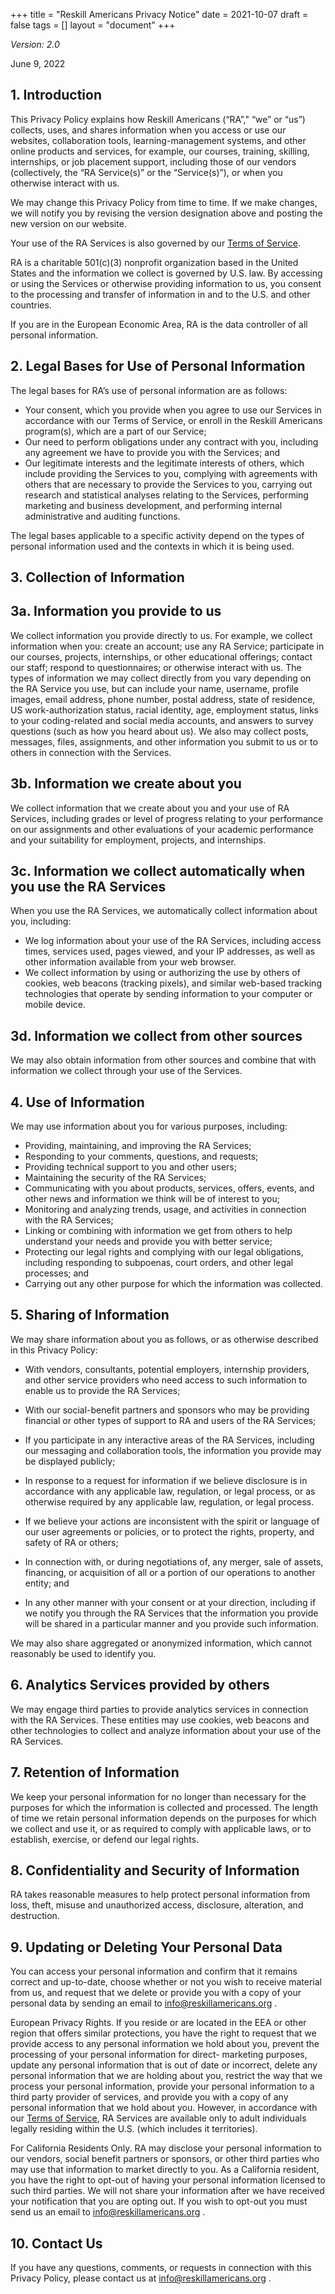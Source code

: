+++
title = "Reskill Americans Privacy Notice"
date = 2021-10-07
draft = false
tags = []
layout = "document"
+++

*Version: 2.0*

June 9, 2022

## 1.  Introduction 

This Privacy Policy explains how Reskill Americans (“RA”," “we” or “us”) collects, uses, and shares information when you access or use our websites, collaboration tools, learning-management systems, and other online products and services, for example, our courses, training, skilling, internships, or job placement support, including those of our vendors  (collectively, the “RA Service(s)” or the “Service(s)”), or when you otherwise interact with us.  

We may change this Privacy Policy from time to time. If we make changes, we will notify you by revising the version designation above and posting the new version on our website.

Your use of the RA Services is also governed by our [Terms of Service](/terms-of-service).

RA is a charitable 501(c)(3) nonprofit organization based in the United States and the information we collect is governed by U.S. law. By accessing or using the Services or otherwise providing information to us, you consent to the processing and transfer of information in and to the U.S. and other countries.   

If you are in the European Economic Area, RA is the data controller of all personal information.  

## 2.  Legal Bases for Use of Personal Information 

The legal bases for RA’s use of personal information are as follows:  

-   Your consent, which you provide when you agree to use our Services in accordance with our Terms of Service, or enroll in the Reskill Americans program(s), which are a part of our Service;  
-   Our need to perform obligations under any contract with you, including any agreement we have to provide you with the Services; and  
-   Our legitimate interests and the legitimate interests of others, which include providing the Services to you, complying with agreements with others that are necessary to provide the Services to you, carrying out research and statistical analyses relating to the Services, performing marketing and business development, and performing internal administrative and auditing functions.  

The legal bases applicable to a specific activity depend on the types of personal information used and the contexts in which it is being used.   

## 3.  Collection of Information 

## 3a.  Information you provide to us 

We collect information you provide directly to us. For example, we collect information when you: create an account; use any RA Service; participate in our courses, projects, internships, or other educational offerings; contact our staff; respond to questionnaires; or otherwise interact with us. The types of information we may collect directly from you vary depending on the RA Service you use, but can include your name, username, profile images, email address, phone number, postal address, state of residence, US work-authorization status, racial identity, age, employment status, links to your coding-related and social media accounts, and answers to survey questions (such as how you heard about us). We also may collect posts, messages, files, assignments, and other information you submit to us or to others in connection with the Services.  

## 3b.  Information we create about you 

We collect information that we create about you and your use of RA Services, including grades or level of progress relating to your performance on our assignments and other evaluations of your academic performance and your suitability for employment, projects, and internships.  

## 3c.  Information we collect automatically when you use the RA Services 

When you use the RA Services, we automatically collect information about you, including:  

-   We log information about your use of the RA Services, including access times, services used, pages viewed, and your IP addresses, as well as other information available from your web browser.  
-   We collect information by using or authorizing the use by others of cookies, web beacons (tracking pixels), and similar web-based tracking technologies that operate by sending information to your computer or mobile device.   

## 3d.  Information we collect from other sources 

We may also obtain information from other sources and combine that with information we collect through your use of the Services.  

## 4.  Use of Information 

We may use information about you for various purposes, including: 

-   Providing, maintaining, and improving the RA Services;  
-   Responding to your comments, questions, and requests;  
-   Providing technical support to you and other users;  
-   Maintaining the security of the RA Services;  
-   Communicating with you about products, services, offers, events, and other news and information we think will be of interest to you;  
-   Monitoring and analyzing trends, usage, and activities in connection with the RA Services;  
-   Linking or combining with information we get from others to help understand your needs and provide you with better service;  
-   Protecting our legal rights and complying with our legal obligations, including responding to subpoenas, court orders, and other legal processes; and  
-   Carrying out any other purpose for which the information was collected.  

## 5.  Sharing of Information 

We may share information about you as follows, or as otherwise described in this Privacy Policy:  

-   With vendors, consultants, potential employers, internship providers, and other service providers who need access to such information to enable us to provide the RA Services;  
-   With our social-benefit partners  and sponsors who may be providing financial or other types of support to RA and users of the RA Services;  
-   If you participate in any interactive areas of the RA Services, including our messaging and collaboration tools, the information you provide may be displayed publicly;  
-   In response to a request for information if we believe disclosure is in accordance with any applicable law, regulation, or legal process, or as otherwise required by any applicable law, regulation, or legal process.  

-   If we believe your actions are inconsistent with the spirit or language of our user agreements or policies, or to protect the rights, property, and safety of RA or others;  
-   In connection with, or during negotiations of, any merger, sale of assets, financing, or acquisition of all or a portion of our operations to another entity; and  
-   In any other manner with your consent or at your direction, including if we notify you through the RA Services that the information you provide will be shared in a particular manner and you provide such information.  

We may also share aggregated or anonymized information, which cannot reasonably be used to identify you.  

## 6.  Analytics Services provided by others 

We may engage third parties to provide analytics services in connection with the RA Services. These entities may use cookies, web beacons and other technologies to collect and analyze information about your use of the RA Services.

## 7.  Retention of Information 

We keep your personal information for no longer than necessary for the purposes for which the information is collected and processed. The length of time we retain personal information depends on the purposes for which we collect and use it, or as required to comply with applicable laws, or to establish, exercise, or defend our legal rights. 

## 8.  Confidentiality and Security of Information 

RA takes reasonable measures to help protect personal information from loss, theft, misuse and unauthorized access, disclosure, alteration, and destruction. 

## 9.  Updating or Deleting Your Personal Data 

You can access your personal information and confirm that it remains correct and up-to-date, choose whether or not you wish to receive material from us, and request that we delete or provide you with a copy of your personal data by sending an email to <a href="mailto: info@reskillamericans.org"> info@reskillamericans.org .</a>

European Privacy Rights. If you reside or are located in the EEA or other region that offers similar protections, you have the right to request that we provide access to any personal information we hold about you, prevent the processing of your personal information for direct- marketing purposes, update any personal information that is out of date or incorrect, delete any personal information that we are holding about you, restrict the way that we process your personal information, provide your personal information to a third party provider of services, and provide you with a copy of any personal information that we hold about you.  However, in accordance with our [Terms of Service](/terms-of-service),  RA Services are available only to adult individuals legally residing within the U.S. (which includes it territories). 

For California Residents Only.  RA may disclose your personal information to our vendors, social benefit partners or sponsors, or other third parties who may use that information to market directly to you. As a California resident, you have the right to opt-out of having your personal information licensed to such third parties.  We will not share your information after we have received your notification that you are opting out. If you wish to opt-out you must  send us an email to <a href="mailto: info@reskillamericans.org"> info@reskillamericans.org .</a>

## 10.  Contact Us 

If you have any questions, comments, or requests in connection with this Privacy Policy, please contact us at <a href="mailto: info@reskillamericans.org"> info@reskillamericans.org .</a>